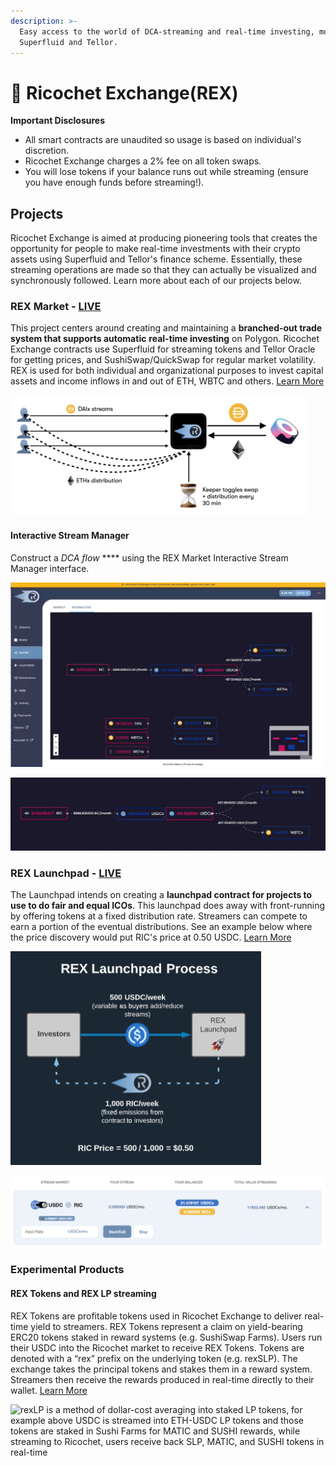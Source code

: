 ```yaml
---
description: >-
  Easy access to the world of DCA-streaming and real-time investing, motioned by
  Superfluid and Tellor.
---
```


# 💱 Ricochet Exchange(REX)

**Important Disclosures**

* All smart contracts are unaudited so usage is based on individual's discretion.
* Ricochet Exchange charges a 2% fee on all token swaps.
* You will lose tokens if your balance runs out while streaming (ensure you have enough funds before streaming!).

## Projects

Ricochet Exchange is aimed at producing pioneering tools that creates the opportunity for people to make real-time investments with their crypto assets  using Superfluid and Tellor's finance scheme. Essentially, these streaming operations are made so that they can actually be visualized and synchronously followed.  Learn more about each of our projects below.

### REX Market - [LIVE](https://app.ricochet.exchange)

This project centers around creating and maintaining a **branched-out trade system that supports automatic** **real-time investing** on Polygon. Ricochet Exchange contracts use Superfluid for streaming tokens and Tellor Oracle for getting prices, and SushiSwap/QuickSwap for regular market volatility. REX is used for both individual and organizational purposes to invest capital assets and income inflows in and out of ETH, WBTC and others. [Learn More](https://app.ricochet.exchange)

![Investing in Ethereum with DAI in real-time through Ricochet Exchange](<.gitbook/assets/image (27).png>)

#### Interactive Stream Manager

Construct a _DCA flow_ **** using the REX Market Interactive Stream Manager interface.

![Convert RIC governance tokens to USDC and then convert USDC to ETH and WBTC](<.gitbook/assets/Jun-05-2022 17-40-33.gif>)

![Close up of the DCA Flow](<.gitbook/assets/Jun-05-2022 16-50-41.gif>)

### REX Launchpad - [LIVE](https://app.ricochet.exchange)

The Launchpad intends on creating a **launchpad contract for projects to use to do fair and equal ICOs**. This launchpad does away with front-running by offering tokens at a fixed distribution rate. Streamers can compete to earn a portion of the eventual distributions. See an example below where the price discovery would put RIC's price at 0.50 USDC. [Learn More](https://github.com/Ricochet-Exchange/ricochet/blob/main/00-Meta/RicochetExchangeOffering.md)

![Dynamic pricing of the $RIC token via REX Launchpad](<.gitbook/assets/image (42).png>)

![REX Launchpad can be used for streaming ICOs; Ricochet Launchpads provide a easy way to do a "fair launch"](<.gitbook/assets/Screen Shot 2021-11-01 at 8.39.50 AM.png>)

### Experimental Products

#### REX Tokens and REX LP streaming

REX Tokens are profitable tokens used in Ricochet Exchange to deliver real-time yield to streamers. REX Tokens represent a claim on yield-bearing ERC20 tokens staked in reward systems (e.g. SushiSwap Farms). Users run their USDC into the Ricochet market to receive REX Tokens. Tokens are denoted with a “rex” prefix on the underlying token (e.g. rexSLP). The exchange takes the principal tokens and stakes them in a reward system. Streamers then receive the rewards produced in real-time directly to their wallet. [Learn More](https://github.com/Ricochet-Exchange/ricochet-lpx)

![rexLP is a method of dollar-cost averaging into staked LP tokens, for example above USDC is streamed into ETH-USDC LP tokens and those tokens are staked in Sushi Farms for MATIC and SUSHI rewards, while streaming to Ricochet, users receive back SLP, MATIC, and SUSHI tokens in real-time](.gitbook/assets/Ricochet\_-\_sushi.jpg)


